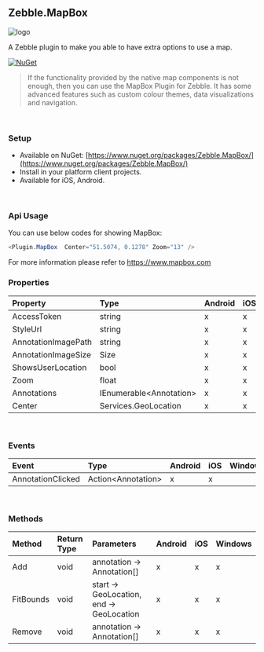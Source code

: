 [logo]: https://raw.githubusercontent.com/Geeksltd/Zebble.MapBox/master/Shared/NuGet/Icon.png "Zebble.MapBox"


## Zebble.MapBox

![logo]

A Zebble plugin to make you able to have extra options to use a map.


[![NuGet](https://img.shields.io/nuget/v/Zebble.MapBox.svg?label=NuGet)](https://www.nuget.org/packages/Zebble.MapBox/)

> If the functionality provided by the native map components is not enough, then you can use the MapBox Plugin for Zebble. It has some advanced features such as custom colour themes, data visualizations and navigation.

<br>


### Setup
* Available on NuGet: [https://www.nuget.org/packages/Zebble.MapBox/](https://www.nuget.org/packages/Zebble.MapBox/)
* Install in your platform client projects.
* Available for iOS, Android.
<br>


### Api Usage

You can use below codes for showing MapBox:
```csharp
<Plugin.MapBox  Center="51.5074, 0.1278" Zoom="13" />
```
For more information please refer to https://www.mapbox.com
<br>

### Properties
| Property     | Type         | Android | iOS | Windows |
| :----------- | :----------- | :------ | :-- | :------ |
| AccessToken           | string          | x       | x   | x       |
| StyleUrl           | string          | x       | x   | x       | 
| AnnotationImagePath           | string          | x       | x   | x       |
| AnnotationImageSize           | Size          | x       | x   | x      |
| ShowsUserLocation           | bool          | x       | x   | x       |
| Zoom           | float          | x       | x   | x       |
| Annotations           | IEnumerable<Annotation&gt;          | x       | x   | x       |
| Center        | Services.GeoLocation | x | x | x |

<br>

### Events
| Event             | Type                                          | Android | iOS | Windows |
| :-----------      | :-----------                                  | :------ | :-- | :------ |
| AnnotationClicked            | Action<Annotation&gt;    | x       | x   |        |


<br>


### Methods
| Method       | Return Type  | Parameters                          | Android | iOS | Windows |
| :----------- | :----------- | :-----------                        | :------ | :-- | :------ |
| Add         | void         | annotation -> Annotation[] | x       | x   | x        |
| FitBounds         | void         | start -> GeoLocation, end -> GeoLocation | x       | x   | x      |
| Remove | void | annotation -> Annotation[]| x | x | x
